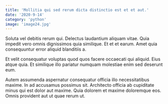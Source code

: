 ```yaml
---
title: 'Mollitia qui sed rerum dicta distinctio est et et aut.'
date: '2020-9-14'
category: 'python'
image: 'image24.jpg'
---
```


Soluta vel debitis rerum qui. Delectus laudantium aliquam vitae. Quia impedit vero omnis dignissimos quia similique. Et et et earum. Amet quia consequuntur error aliquid blanditiis a.
 Et velit consequatur voluptas quod quos facere occaecati qui aliquid. Eius atque quia. Et similique illo pariatur numquam molestiae enim sed deserunt eum.
 Autem assumenda aspernatur consequatur officia illo necessitatibus maxime. In ad accusamus possimus sit. Architecto officia ab cupiditate minus qui est dolor aut maxime. Quia dolorem et maxime doloremque eos. Omnis provident aut ut quae rerum ut.
